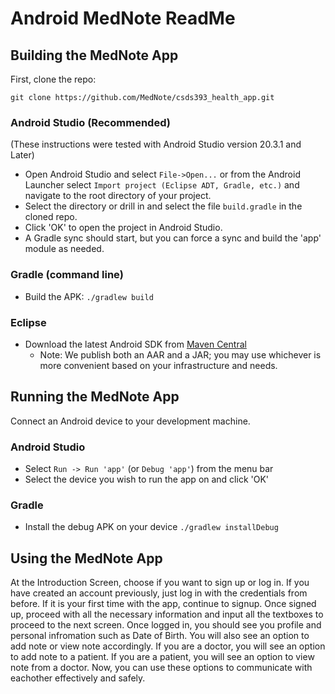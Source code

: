 Android MedNote ReadMe
=============================


## Building the MedNote App

First, clone the repo:

`git clone https://github.com/MedNote/csds393_health_app.git`

### Android Studio (Recommended)

(These instructions were tested with Android Studio version 20.3.1 and Later)

* Open Android Studio and select `File->Open...` or from the Android Launcher select `Import project (Eclipse ADT, Gradle, etc.)` and navigate to the root directory of your project.
* Select the directory or drill in and select the file `build.gradle` in the cloned repo.
* Click 'OK' to open the project in Android Studio.
* A Gradle sync should start, but you can force a sync and build the 'app' module as needed.

### Gradle (command line)

* Build the APK: `./gradlew build`

### Eclipse

* Download the latest Android SDK from [Maven Central](http://repo1.maven.org/maven2/io/keen/keen-client-api-android)
  * Note: We publish both an AAR and a JAR; you may use whichever is more convenient based on your infrastructure and needs.


## Running the MedNote App

Connect an Android device to your development machine.

### Android Studio

* Select `Run -> Run 'app'` (or `Debug 'app'`) from the menu bar
* Select the device you wish to run the app on and click 'OK'

### Gradle

* Install the debug APK on your device `./gradlew installDebug`


## Using the MedNote App

At the Introduction Screen, choose if you want to sign up or log in. If you have created an account previously, just log in with the credentials from before. If it is your first time with the app, continue to signup. Once signed up, proceed with all the necessary information and input all the textboxes to proceed to the next screen. Once logged in, you should see you profile and personal infromation such as Date of Birth. You will also see an option to add note or view note accordingly. If you are a doctor, you will see an option to add note to a patient. If you are a patient, you will see an option to view note from a doctor. Now, you can use these options to communicate with eachother effectively and safely.
